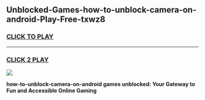
## Unblocked-Games-how-to-unblock-camera-on-android-Play-Free-txwz8
<h3>
<a href="https://premium76.site?title=how-to-unblock-camera-on-android&ref=23A">CLICK TO PLAY</a></h3>
<hr>

<h3>
<a href="https://premium76.site?title=how-to-unblock-camera-on-android&ref=23A">CLICK 2 PLAY</a>
  
</h3>

<a href="https://premium76.site?title=how-to-unblock-camera-on-android&ref=23A"><img src="https://clearcache.store/games.png"></a>


**how-to-unblock-camera-on-android games unblocked: Your Gateway to Fun and Accessible Online Gaming**
